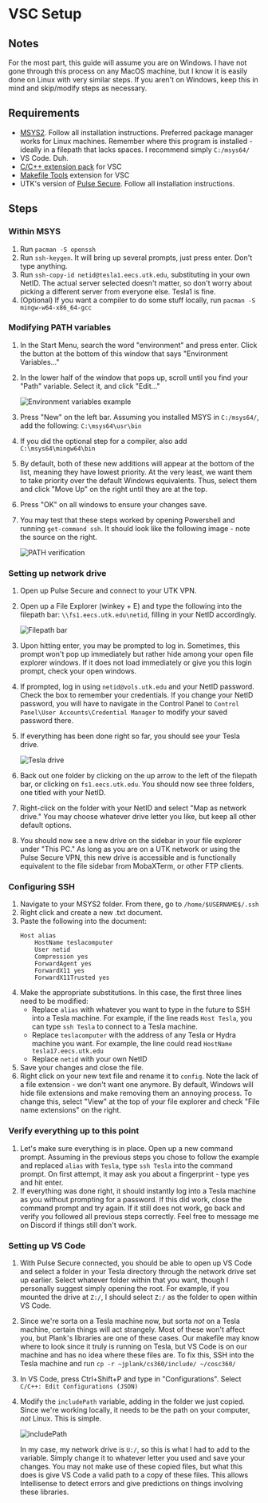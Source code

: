 # VSC Setup

## Notes
For the most part, this guide will assume you are on Windows. I have not gone through this process on any MacOS machine, but I know it is easily done on Linux with very similar steps. If you aren't on Windows, keep this in mind and skip/modify steps as necessary.

## Requirements  
- [MSYS2](https://msys2.org). Follow all installation instructions. Preferred package manager works for Linux machines. Remember where this program is installed - ideally in a filepath that lacks spaces. I recommend simply `C:/msys64/`
- VS Code. Duh.
- [C/C++ extension pack](https://marketplace.visualstudio.com/items?itemName=ms-vscode.cpptools-extension-pack) for VSC
- [Makefile Tools](https://marketplace.visualstudio.com/items?itemName=ms-vscode.makefile-tools) extension for VSC
- UTK's version of [Pulse Secure](https://help.utk.edu/kb/index.php?func=show&e=2712). Follow all installation instructions.

## Steps
### Within MSYS
1. Run `pacman -S openssh`
2. Run `ssh-keygen`. It will bring up several prompts, just press enter. Don't type anything.
3. Run `ssh-copy-id netid@tesla1.eecs.utk.edu`, substituting in your own NetID. The actual server selected doesn't matter, so don't worry about picking a different server from everyone else. Tesla1 is fine.
4. (Optional) If you want a compiler to do some stuff locally, run `pacman -S mingw-w64-x86_64-gcc`

### Modifying PATH variables
1. In the Start Menu, search the word "environment" and press enter. Click the button at the bottom of this window that says "Environment Variables..."
2. In the lower half of the window that pops up, scroll until you find your "Path" variable. Select it, and click "Edit..." 

    ![Environment variables example](https://i.imgur.com/AQyW3P1.png)
3. Press "New" on the left bar. Assuming you installed MSYS in `C:/msys64/`, add the following: `C:\msys64\usr\bin`
4. If you did the optional step for a compiler, also add `C:\msys64\mingw64\bin`
5. By default, both of these new additions will appear at the bottom of the list, meaning they have lowest priority. At the very least, we want them to take priority over the default Windows equivalents. Thus, select them and click "Move Up" on the right until they are at the top.
6. Press "OK" on all windows to ensure your changes save.
7. You may test that these steps worked by opening Powershell and running `get-command ssh`. It should look like the following image - note the source on the right.

    ![PATH verification](https://i.imgur.com/rkFrNrj.png)

### Setting up network drive
1. Open up Pulse Secure and connect to your UTK VPN.
2. Open up a File Explorer (winkey + E) and type the following into the filepath bar: `\\fs1.eecs.utk.edu\netid`, filling in your NetID accordingly.

    ![Filepath bar](https://i.imgur.com/IVwY4zf.png)
3. Upon hitting enter, you may be prompted to log in. Sometimes, this prompt won't pop up immediately but rather hide among your open file explorer windows. If it does not load immediately or give you this login prompt, check your open windows.
4. If prompted, log in using `netid@vols.utk.edu` and your NetID password. Check the box to remember your credentials. If you change your NetID password, you will have to navigate in the Control Panel to `Control Panel\User Accounts\Credential Manager` to modify your saved password there.
5. If everything has been done right so far, you should see your Tesla drive.

    ![Tesla drive](https://i.imgur.com/7j6FVCD.png)

6. Back out one folder by clicking on the up arrow to the left of the filepath bar, or clicking on `fs1.eecs.utk.edu`. You should now see three folders, one titled with your NetID.
7. Right-click on the folder with your NetID and select "Map as network drive." You may choose whatever drive letter you like, but keep all other default options.
8. You should now see a new drive on the sidebar in your file explorer under "This PC." As long as you are on a UTK network or using the Pulse Secure VPN, this new drive is accessible and is functionally equivalent to the file sidebar from MobaXTerm, or other FTP clients.

### Configuring SSH
1. Navigate to your MSYS2 folder. From there, go to `/home/$USERNAME$/.ssh`
2. Right click and create a new .txt document.
3. Paste the following into the document:
    ```
    Host alias
        HostName teslacomputer
        User netid
        Compression yes
        ForwardAgent yes
        ForwardX11 yes
        ForwardX11Trusted yes
    ```
4. Make the appropriate substitutions. In this case, the first three lines need to be modified:
    - Replace `alias` with whatever you want to type in the future to SSH into a Tesla machine. For example, if the line reads `Host Tesla`, you can type `ssh Tesla` to connect to a Tesla machine.
    - Replace `teslacomputer` with the address of any Tesla or Hydra machine you want. For example, the line could read `HostName tesla17.eecs.utk.edu`
    - Replace `netid` with your own NetID
5. Save your changes and close the file.
6. Right click on your new text file and rename it to `config`. Note the lack of a file extension - we don't want one anymore. By default, Windows will hide file extensions and make removing them an annoying process. To change this, select "View" at the top of your file explorer and check "File name extensions" on the right.


### Verify everything up to this point
1. Let's make sure everything is in place. Open up a new command prompt. Assuming in the previous steps you chose to follow the example and replaced `alias` with `Tesla`, type `ssh Tesla` into the command prompt. On first attempt, it may ask you about a fingerprint - type yes and hit enter.
2. If everything was done right, it should instantly log into a Tesla machine as you without prompting for a password. If this did work, close the command prompt and try again. If it still does not work, go back and verify you followed all previous steps correctly. Feel free to message me on Discord if things still don't work.

### Setting up VS Code
1. With Pulse Secure connected, you should be able to open up VS Code and select a folder in your Tesla directory through the network drive set up earlier. Select whatever folder within that you want, though I personally suggest simply opening the root. For example, if you mounted the drive at `Z:/`, I should select `Z:/` as the folder to open within VS Code.
2. Since we're sorta on a Tesla machine now, but sorta *not* on a Tesla machine, certain things will act strangely. Most of these won't affect you, but Plank's libraries are one of these cases. Our makefile may know where to look since it truly is running on Tesla, but VS Code is on our machine and has no idea where these files are. To fix this, SSH into the Tesla machine and run `cp -r ~jplank/cs360/include/ ~/cosc360/`
3. In VS Code, press Ctrl+Shift+P and type in "Configurations". Select `C/C++: Edit Configurations (JSON)`
4. Modify the `includePath` variable, adding in the folder we just copied. Since we're working locally, it needs to be the path on your computer, *not* Linux. This is simple.

    ![includePath](https://i.imgur.com/VuWzSPW.png)

    In my case, my network drive is `U:/`, so this is what I had to add to the variable. Simply change it to whatever letter you used and save your changes. You may not make use of these copied files, but what this does is give VS Code a valid path to a copy of these files. This allows Intellisense to detect errors and give predictions on things involving these libraries.
